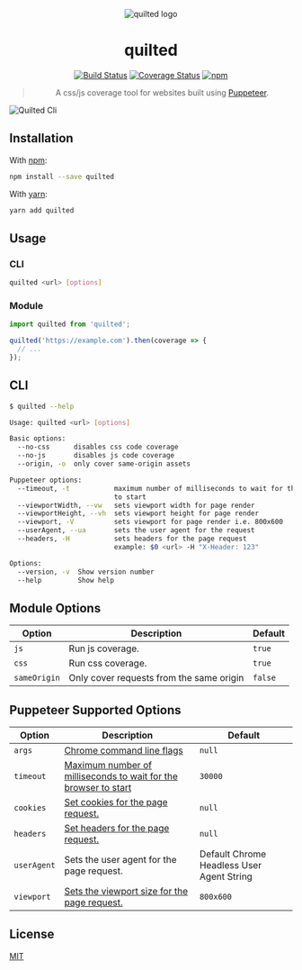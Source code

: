 <div align="center" markdown="1">

![quilted logo](https://user-images.githubusercontent.com/1062039/35892723-4a4e70aa-0b70-11e8-90a8-082686146a1b.png)

# quilted

[![Build Status](https://travis-ci.org/scurker/quilted.svg?branch=master)](https://travis-ci.org/scurker/quilted)
[![Coverage Status](https://coveralls.io/repos/scurker/quilted/badge.svg?branch=master&service=github)](https://coveralls.io/github/scurker/quilted?branch=master)
[![npm](https://img.shields.io/npm/v/quilted.svg?style=flat)](https://www.npmjs.com/package/quilted)

> A css/js coverage tool for websites built using [Puppeteer](https://github.com/GoogleChrome/puppeteer).

</div>

![Quilted Cli](https://user-images.githubusercontent.com/1062039/35949243-213ddf86-0c36-11e8-8fa8-f10ed908beb3.png)

## Installation

With [npm](https://www.npmjs.com/):

```sh
npm install --save quilted
```

With [yarn](https://yarnpkg.com):

```sh
yarn add quilted
```

## Usage

### CLI

```sh
quilted <url> [options]
```

### Module

```js
import quilted from 'quilted';

quilted('https://example.com').then(coverage => {
  // ...
});
```

## CLI

```sh
$ quilted --help

Usage: quilted <url> [options]

Basic options:
  --no-css      disables css code coverage                             [boolean]
  --no-js       disables js code coverage                              [boolean]
  --origin, -o  only cover same-origin assets                          [boolean]

Puppeteer options:
  --timeout, -t           maximum number of milliseconds to wait for the browser
                          to start                                      [number]
  --viewportWidth, --vw   sets viewport width for page render           [number]
  --viewportHeight, --vh  sets viewport height for page render          [number]
  --viewport, -V          sets viewport for page render i.e. 800x600    [string]
  --userAgent, --ua       sets the user agent for the request           [string]
  --headers, -H           sets headers for the page request
                          example: $0 <url> -H "X-Header: 123"           [array]

Options:
  --version, -v  Show version number                                   [boolean]
  --help         Show help                                             [boolean]
```

## Module Options

| Option    | Description       | Default |
|-----------|-------------------|---------|
| `js`      | Run js coverage.  | `true`  |
| `css`     | Run css coverage. | `true`  |
| `sameOrigin` | Only cover requests from the same origin | `false` |

## Puppeteer Supported Options

| Option    | Description       | Default |
|-----------|-------------------|---------|
| `args`    | [Chrome command line flags](https://peter.sh/experiments/chromium-command-line-switches/) | `null` |
| `timeout` | [Maximum number of milliseconds to wait for the browser to start](https://github.com/GoogleChrome/puppeteer/blob/master/docs/api.md#puppeteerlaunchoptions) | `30000` |
| `cookies` | [Set cookies for the page request.](https://github.com/GoogleChrome/puppeteer/blob/master/docs/api.md#pagesetcookiecookies) | `null` |
| `headers` | [Set headers for the page request.](https://github.com/GoogleChrome/puppeteer/blob/master/docs/api.md#pagesetextrahttpheadersheaders) | `null` |
| `userAgent` | Sets the user agent for the page request. | Default Chrome Headless User Agent String |
| `viewport` | [Sets the viewport size for the page request.](https://github.com/GoogleChrome/puppeteer/blob/master/docs/api.md#pagesetviewportviewport) | `800x600` |

## License

[MIT](/license)
